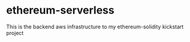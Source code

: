 # ethereum-serverless

This is the backend aws infrastructure to my ethereum-solidity kickstart project

